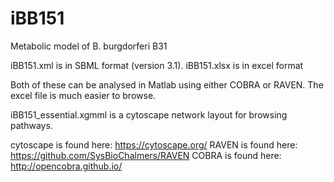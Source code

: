 # iBB151
Metabolic model of B. burgdorferi B31

iBB151.xml is in SBML format (version 3.1).
iBB151.xlsx is in excel format

Both of these can be analysed in Matlab using either COBRA or RAVEN. The excel file is much easier to browse.

iBB151_essential.xgmml is a cytoscape network layout for browsing pathways.

cytoscape is found here: https://cytoscape.org/
RAVEN is found here: https://github.com/SysBioChalmers/RAVEN
COBRA is found here: http://opencobra.github.io/

